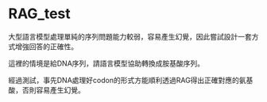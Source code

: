# RAG_test

大型語言模型處理單純的序列問題能力較弱，容易產生幻覺，因此嘗試設計一套方式增強回答的正確性。

這裡的情境是給DNA序列，請語言模型協助轉換成胺基酸序列。

經過測試，事先DNA處理好codon的形式方能順利透過RAG得出正確對應的氨基酸，否則容易產生幻覺。
